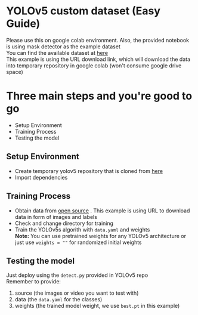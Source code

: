 # YOLOv5 custom dataset (Easy Guide)

Please use this on google colab environment. Also, the provided notebook is using mask detector as the example dataset <br/>
You can find the available dataset at [here](https://universe.roboflow.com/) <br/>
This example is using the URL download link, which will download the data into temporary repository in google colab (won't consume google drive space)

# Three main steps and you're good to go
- Setup Environment
- Training Process
- Testing the model

## Setup Environment
- Create temporary yolov5 repository that is cloned from [here](https://github.com/ultralytics/yolov5)
- Import dependencies

## Training Process
- Obtain data from [open source](https://universe.roboflow.com/) . This example is using URL to download data in form of images and labels<br/>
- Check and change directory for training
- Train the YOLOv5s algorith with `data.yaml` and weights <br/>
**Note:** You can use pretrained weights for any YOLOv5 architecture or just use `weights = ""` for randomized initial weights


## Testing the model
Just deploy using the `detect.py` provided in YOLOv5 repo <br/>
Remember to provide:
1. source (the images or video you want to test with)
2. data (the `data.yaml` for the classes)
3. weights (the trained model weight, we use `best.pt` in this example)
